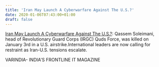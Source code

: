 ```yaml
---
title: 'Iran May Launch A Cyberwarfare Against The U.S.?'
date: 2020-01-06T07:43:00+01:00
draft: false
---
```


[Iran May Launch A Cyberwarfare Against The U.S.?](https://varindia.com/news/iran-may-launch-a-cyberwarfare-against-the-us#.XhLXCZveRR0.blogger): Qassem Soleimani, head of Revolutionary Guard Corps (IRGC) Quds Force, was killed on January 3rd in a U.S. airstrike.International leaders are now calling for restraint as Iran-U.S. tensions escalate.  
  
VARINDIA- INDIA'S FRONTLINE IT MAGAZINE